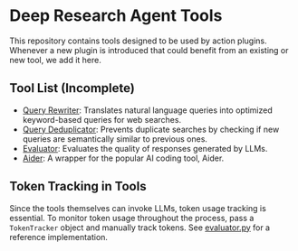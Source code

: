 # Deep Research Agent Tools

This repository contains tools designed to be used by action plugins. 
Whenever a new plugin is introduced that could benefit from an existing or new tool, we add it here.

## Tool List (Incomplete)

- [Query Rewriter](./query_rewrite.py): Translates natural language queries into optimized keyword-based queries for web searches.
- [Query Deduplicator](./query_dedup.py): Prevents duplicate searches by checking if new queries are semantically similar to previous ones.
- [Evaluator](./evaluator.py): Evaluates the quality of responses generated by LLMs.
- [Aider](./aider_coder.py): A wrapper for the popular AI coding tool, Aider.

## Token Tracking in Tools

Since the tools themselves can invoke LLMs, 
token usage tracking is essential. 
To monitor token usage throughout the process, 
pass a `TokenTracker` object and manually track tokens. 
See [evaluator.py](./evaluator.py) for a reference implementation.